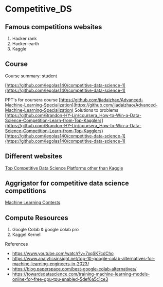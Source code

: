 # Competitive_DS

## Famous competitions websites 

1. Hacker rank
2. Hacker-earth 
3. Kaggle

## Course

Course summary: student 

[https://github.com/legolas140/competitive-data-science-1](https://github.com/legolas140/competitive-data-science-1)

PPT's for coursera course
[https://github.com/jiadaizhao/Advanced-Machine-Learning-Specialization](https://github.com/jiadaizhao/Advanced-Machine-Learning-Specialization)
Solutions to problems
[https://github.com/Brandon-HY-Lin/coursera_How-to-Win-a-Data-Science-Competition-Learn-from-Top-Kagglers](https://github.com/Brandon-HY-Lin/coursera_How-to-Win-a-Data-Science-Competition-Learn-from-Top-Kagglers)
[https://github.com/legolas140/competitive-data-science-1](https://github.com/legolas140/competitive-data-science-1)

## Different websites

 

[Top Competitive Data Science Platforms other than Kaggle](https://towardsdatascience.com/top-competitive-data-science-platforms-other-than-kaggle-2995e9dad93c)

## Aggrigator for competitive data science competitions

[Machine Learning Contests](https://mlcontests.com/)

## Compute Resources 

1. Google Colab & google colab pro
2. Kaggel Kernel

References 


* https://www.youtube.com/watch?v=7xqSK7cdCho
* https://www.analyticsinsight.net/top-10-google-colab-alternatives-for-machine-learning-engineers-in-2023/
* https://blog.paperspace.com/best-google-colab-alternatives/
* https://towardsdatascience.com/training-machine-learning-models-online-for-free-gpu-tpu-enabled-5def6a5c1ce3